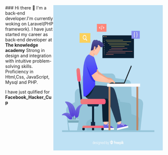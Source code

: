 
<img align="right"  src="2842579.jpg"  height="465px" width="350px">
### Hi there 👋
I'm a back-end developer.I'm currently woking on Laravel(PHP framework).
I have just started my career as back-end developer at
<strong>The knowledge academy</strong>
Strong in design and integration with intuitive problem-solving skills.
Proficiency in Html,Css, JavaScript, Mysql and PHP.

I have just qulified for <strong>Facebook_Hacker_Cup</p>

